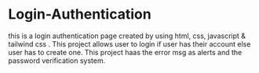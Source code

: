# Login-Authentication
this is a login authentication page created by using html, css, javascript &amp; tailwind css . This project allows user to login if user has their account else user has to create one. This project haas the error msg as alerts and the password verification system. 
